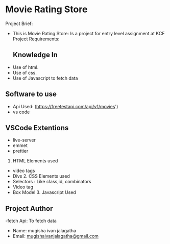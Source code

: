 # Movie Rating Store
  Project Brief:
- This is Movie Rating Store: Is a project for entry level assignment at KCF
  Project Requirements:
  ## Knowledge In
- Use of html.
- Use of css.
- Use of Javascript to fetch data
  

## Software to use
- Api Used: (https://freetestapi.com/api/v1/movies')
- vs code
## VSCode Extentions
- live-server
- emmet
- prettier
1. HTML Elements used 
- video tags
- Divs
  2. CSS Elements used 
- Selectors : Like class,id, combinators
- Video tag
- Box Model
  3. Javascript Used 
## Project Author
-fetch Api: To fetch data

- Name:  mugisha ivan jalagatha
- Email: mugishaivanjalagatha@gmail.com
